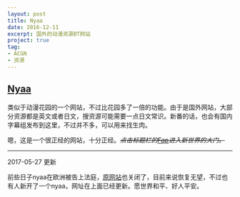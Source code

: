 ```yaml
---
layout: post
title: Nyaa
date: 2016-12-11
excerpt: 国外的动漫资源BT网站
project: true
tag: 
- ACGN
- 资源
---
```


## [Nyaa](https://nyaa.si/)

类似于动漫花园的一个网站，不过比花园多了一倍的功能。由于是国外网站，大部分资源都是英文或者日文，搜资源可能需要一点日文常识。新番的话，也会有国内字幕组发布到这里，不过并不多，可以用来找生肉。

嗯，这是一个很正经的网站，十分正经。*~~点击标题栏的[Fap](https://sukebei.nyaa.si/)进入新世界的大门。~~*

---

2017-05-27 更新

前些日子nyaa在欧洲被告上法庭，[原网站](https://nyaa.se/)也关闭了，目前来说恢复无望，不过也有人新开了一个nyaa，网址在上面已经更新。愿世界和平、好人平安。
